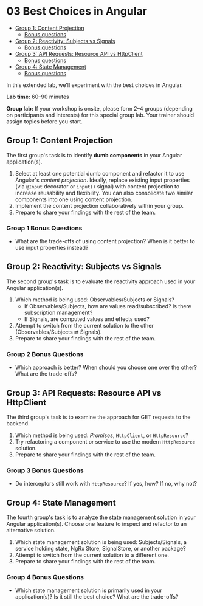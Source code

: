# 03 Best Choices in Angular

<!-- TOC -->
- [Group 1: Content Projection](#group-1-content-projection)
  - [Bonus questions](#group-1-bonus-questions)
- [Group 2: Reactivity: Subjects vs Signals](#group-2-reactivity-subjects-vs-signals)
  - [Bonus questions](#group-2-bonus-questions)
- [Group 3: API Requests: Resource API vs HttpClient](#group-3-api-requests-resource-api-vs-httpclient)
  - [Bonus questions](#group-3-bonus-questions)
- [Group 4: State Management](#group-4-state-management)
  - [Bonus questions](#group-4-bonus-questions)
<!-- /TOC -->

In this extended lab, we'll experiment with the best choices in Angular.

**Lab time:** 60–90 minutes

**Group lab:** If your workshop is onsite, please form 2–4 groups (depending on participants and interests) for this special group lab. Your trainer should assign topics before you start.

## Group 1: Content Projection

The first group's task is to identify **dumb components** in your Angular application(s).

1. Select at least one potential dumb component and refactor it to use Angular's _content projection_. Ideally, replace existing input properties (via `@Input` decorator or `input()` signal) with content projection to increase reusability and flexibility. You can also consolidate two similar components into one using content projection.
2. Implement the content projection collaboratively within your group.
3. Prepare to share your findings with the rest of the team.

### Group 1 Bonus Questions

- What are the trade-offs of using content projection? When is it better to use input properties instead?

## Group 2: Reactivity: Subjects vs Signals

The second group's task is to evaluate the reactivity approach used in your Angular application(s).

1. Which method is being used: Observables/Subjects or Signals?
   - If Observables/Subjects, how are values read/subscribed? Is there subscription management?
   - If Signals, are computed values and effects used?
2. Attempt to switch from the current solution to the other (Observables/Subjects ⇄ Signals).
3. Prepare to share your findings with the rest of the team.

### Group 2 Bonus Questions

- Which approach is better? When should you choose one over the other? What are the trade-offs?

## Group 3: API Requests: Resource API vs HttpClient

The third group's task is to examine the approach for GET requests to the backend.

1. Which method is being used: _Promises_, `HttpClient`, or `HttpResource`?
2. Try refactoring a component or service to use the modern `HttpResource` solution.
3. Prepare to share your findings with the rest of the team.

### Group 3 Bonus Questions

- Do interceptors still work with `HttpResource`? If yes, how? If no, why not?

## Group 4: State Management

The fourth group's task is to analyze the state management solution in your Angular application(s). Choose one feature to inspect and refactor to an alternative solution.

1. Which state management solution is being used: Subjects/Signals, a service holding state, NgRx Store, SignalStore, or another package?
2. Attempt to switch from the current solution to a different one.
3. Prepare to share your findings with the rest of the team.

### Group 4 Bonus Questions

- Which state management solution is primarily used in your application(s)? Is it still the best choice? What are the trade-offs?
